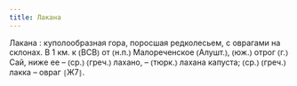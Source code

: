 ```yaml
---
title: Лакана
---
```


Лакана
: куполообразная гора, поросшая редколесьем, с оврагами на склонах. В 1 км. к ⦅ВСВ⦆ от ⦅н.п.⦆ Малореченское ⦅Алушт.⦆, ⦅юж.⦆ отрог ⦅г.⦆ Сай, ниже ее – ⦅ср.⦆ ⦅греч.⦆ лахано, – ⦅тюрк.⦆ лахана капуста; ⦅ср.⦆ ⦅греч.⦆ лакка – овраг ⦃Ж7⦄.
